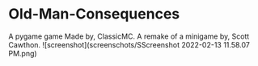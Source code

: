 # Old-Man-Consequences
A pygame game
Made by, ClassicMC. 
A remake of a minigame by, Scott Cawthon.
![screenshot](screenschots/SScreenshot 2022-02-13 11.58.07 PM.png)

